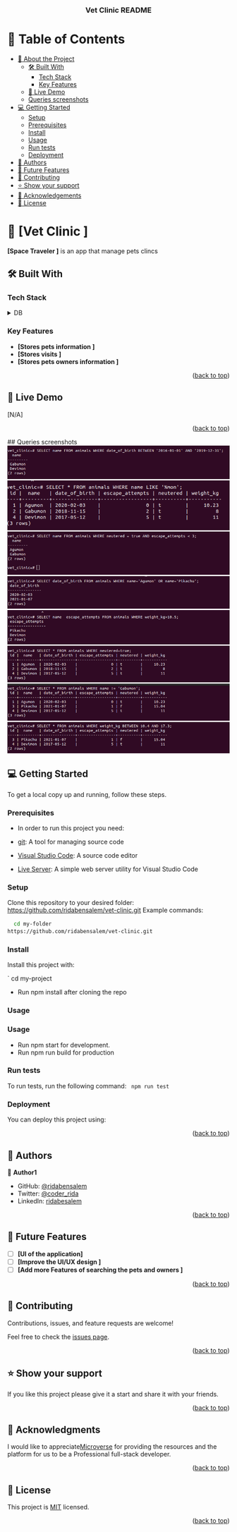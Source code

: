 <a name="readme-top"></a>


<div align="center">
  <br/>

  <h3><b>Vet Clinic README</b></h3>

</div>


# 📗 Table of Contents

- [📖 About the Project](#about-project)
  - [🛠 Built With](#built-with)
    - [Tech Stack](#tech-stack)
    - [Key Features](#key-features)
  - [🚀 Live Demo](#live-demo)
  - [Queries screenshots](#queries)
- [💻 Getting Started](#getting-started)
  - [Setup](#setup)
  - [Prerequisites](#prerequisites)
  - [Install](#install)
  - [Usage](#usage)
  - [Run tests](#run-tests)
  - [Deployment](#triangular_flag_on_post-deployment)
- [👥 Authors](#authors)
- [🔭 Future Features](#future-features)
- [🤝 Contributing](#contributing)
- [⭐️ Show your support](#support)
- [🙏 Acknowledgements](#acknowledgements)
- [📝 License](#license)

# 📖 [Vet Clinic  ] <a name="about-project"></a>
**[Space Traveler ]** is  an app that manage pets clincs 

## 🛠 Built With <a name="built-with"></a>

### Tech Stack <a name="tech-stack"></a>

<details>
  <summary>DB</summary>
  <ul>
    <li><a href="#">PostrgeSQL </a></li>
  </ul>
</details>


### Key Features <a name="key-features"></a>


- **[Stores pets information ]**
- **[Stores visits   ]**
- **[Stores pets owners information ]**

<p align="right">(<a href="#readme-top">back to top</a>)</p>

## 🚀 Live Demo <a name="live-demo"></a>
[N/A]


<p align="right">(<a href="#readme-top">back to top</a>)</p>
##  Queries screenshots  <a name="queries"></a>
<img src="./screenshots/date%20of%20birth.png"/>
<img src="./screenshots/name%20ending%20with%20mon.png"/>
<img src="./screenshots/Q3.png"/>
<img src="./screenshots/Q4.png"/>
 <img src="https://github.com/ridabensalem/vet-clinic/blob/animals-table/screenshots/Q5%20.png?raw=true"/>
<img src="./screenshots/Q6.png"/>
<img src="./screenshots/Q7.png"/>
<img src="./screenshots/Q8.png"/>



## 💻 Getting Started <a name="getting-started"></a>

To get a local copy up and running, follow these steps.

### Prerequisites

- In order to run this project you need:

- [git](https://git-scm.com/downloads): A tool for managing source code
- [Visual Studio Code](https://code.visualstudio.com/): A source code editor
- [Live Server](https://marketplace.visualstudio.com/items?itemName=ritwickdey.LiveServer): A simple web server utility for Visual Studio Code

### Setup

Clone this repository to your desired folder:
https://github.com/ridabensalem/vet-clinic.git
 Example commands:

```sh
  cd my-folder
https://github.com/ridabensalem/vet-clinic.git
```

### Install

Install this project with:

` cd my-project
  - Run npm install after cloning the repo

### Usage

### Usage

- Run npm start for development. 
- Run npm run build for production


### Run tests

To run tests, run the following command:
` npm run test`


### Deployment

You can deploy this project using:

<p align="right">(<a href="#readme-top">back to top</a>)</p>

## 👥 Authors <a name="authors"></a>

👤 **Author1**

- GitHub: [@ridabensalem](https://github.com/ridabnesalem)
- Twitter: [@coder_rida](https://twitter.com/coder_rida)
- LinkedIn: [ridabesalem](https://linkedin.com/in/ridabensalem)

<p align="right">(<a href="#readme-top">back to top</a>)</p>

## 🔭 Future Features <a name="future-features"></a>

- [ ] **[UI of the application]**
- [ ] **[Improve the UI/UX design  ]**
- [ ] **[Add more Features of searching the pets  and owners  ]**

<p align="right">(<a href="#readme-top">back to top</a>)</p>

## 🤝 Contributing <a name="contributing"></a>

Contributions, issues, and feature requests are welcome!

Feel free to check the [issues page](../../issues/).

<p align="right">(<a href="#readme-top">back to top</a>)</p>

## ⭐️ Show your support <a name="support"></a>

If you like this project please give it a start and share it with your friends. 

<p align="right">(<a href="#readme-top">back to top</a>)</p>

## 🙏 Acknowledgments <a name="acknowledgements"></a>

I would like to appreciate[Microverse](https://www.microverse.org/) for providing the resources and the platform for us to be a Professional full-stack developer.


<p align="right">(<a href="#readme-top">back to top</a>)</p>

## 📝 License <a name="license"></a>

This project is [MIT](./MIT.md) licensed.

<p align="right">(<a href="#readme-top">back to top</a>)</p>
